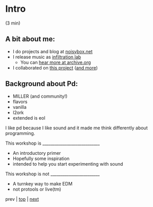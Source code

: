 # Intro
(3 min)

## A bit about me:
* I do projects and blog at [noisybox.net](https://noisybox.net)
* I release music as [infiltration lab](https://infiltrationlab.com)
  * You can [hear more at archive.org](https://archive.org/search.php?query=%22infiltration%20lab%22)
* I collaborated on [this project](https://www.parallel.studio/elements-1) ([and more](https://www.youtube.com/watch?v=kDpdnAmAjI4))

## Background about Pd:
* MILLER (and community!)
* flavors
 * vanilla
 * l2ork
 * extended is eol
 
I like pd because I like sound and it made me think differently about programming.
 
This workshop is ____________________________
 * An introductory primer
 * Hopefully some inspiration
 * intended to help you start experimenting with sound
 
This workshop is not ________________________
 * A turnkey way to make EDM
 * not protools or live(tm)

prev |
[top](https://github.com/breedx2/strangeloop_2019_pd_workshop) |
[next](../01_Lets_Begin/) 
